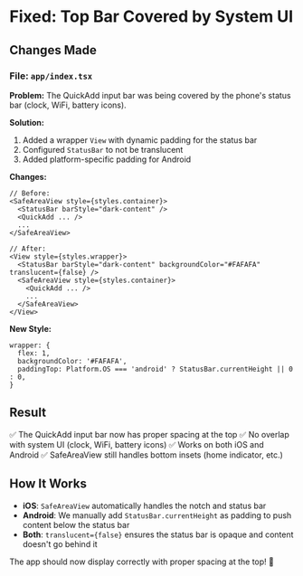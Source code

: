 # Fixed: Top Bar Covered by System UI

## Changes Made

### File: `app/index.tsx`

**Problem:** The QuickAdd input bar was being covered by the phone's status bar (clock, WiFi, battery icons).

**Solution:** 
1. Added a wrapper `View` with dynamic padding for the status bar
2. Configured `StatusBar` to not be translucent
3. Added platform-specific padding for Android

**Changes:**
```tsx
// Before:
<SafeAreaView style={styles.container}>
  <StatusBar barStyle="dark-content" />
  <QuickAdd ... />
  ...
</SafeAreaView>

// After:
<View style={styles.wrapper}>
  <StatusBar barStyle="dark-content" backgroundColor="#FAFAFA" translucent={false} />
  <SafeAreaView style={styles.container}>
    <QuickAdd ... />
    ...
  </SafeAreaView>
</View>
```

**New Style:**
```tsx
wrapper: {
  flex: 1,
  backgroundColor: '#FAFAFA',
  paddingTop: Platform.OS === 'android' ? StatusBar.currentHeight || 0 : 0,
}
```

## Result

✅ The QuickAdd input bar now has proper spacing at the top
✅ No overlap with system UI (clock, WiFi, battery icons)
✅ Works on both iOS and Android
✅ SafeAreaView still handles bottom insets (home indicator, etc.)

## How It Works

- **iOS**: `SafeAreaView` automatically handles the notch and status bar
- **Android**: We manually add `StatusBar.currentHeight` as padding to push content below the status bar
- **Both**: `translucent={false}` ensures the status bar is opaque and content doesn't go behind it

The app should now display correctly with proper spacing at the top! 🎉
